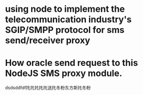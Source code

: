 using node to implement the telecommunication industry's SGIP/SMPP protocol for sms send/receiver proxy
==============


How oracle send request to this NodeJS SMS proxy module.
====
dsdsddfdf扥扥扥扥扥送扥冬粉东方斯扥冬粉